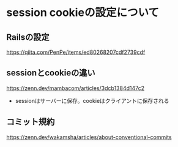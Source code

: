 # session cookieの設定について
## Railsの設定
https://qiita.com/PenPe/items/ed80268207cdf2739cdf


## sessionとcookieの違い
https://zenn.dev/mambacom/articles/3dcb1384d147c2
- sessionはサーバーに保存。cookieはクライアントに保存される

## コミット規約
https://zenn.dev/wakamsha/articles/about-conventional-commits